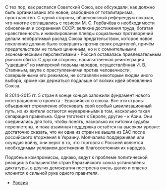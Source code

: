 С тех пор, как распался Советский Союз, все обсуждали, как должно быть организовано это новое, свободное от тоталитаризма, пространство. С одной стороны, общесоюзный референдум показал, что многие соглашались с тезисом М. С. Горбачёва о необходимости обновления и сохранения СССР: великие достижения труда, богатая нравственность и нивилирование плеяды социальных противоречий делали необратимый распад Союза предательством, которое новое поколение должно было совершить против своих родителей, причём предательством не только циничным, но и с сомнительными экономическими перспективами - Россия оставалась привлекательным рынком сбыта. С другой стороны, насильственная реинтеграция "ушедших" из имперской тюрьмы народов, осуществлённая И. В. Сталиным, вкупе с преступлениями против человечности, совершёнными его режимом, не оставляли некоторым людям иного выбора, кроме как держаться подальше от всяких идей обновления Союза.

В 2014-2015 гг. 5 стран в конце концов заложили фундамент нового интеграционного проекта - Евразийского союза. Все эти страны объединяет стремление обосновать свой особый цивилизационный путь, но их жители остаются неуверенными в том, насколько такая сепарация правильна. Одни тяготеют к Европе, другие - к Азии. Они соединились для того, чтобы понять, насколько их ниточки судьбы переплетены, и пока взаимная поддержка остаётся на высоком уровне: достаточно сказать, что ни одна из стран не вышла из ЕАС после российского вторжения в Украину. Молчаливо поддерживая или осуждая войну, они верят в то, что торговля с Россией является необходимым условием достижения благосостояния их народов.

Подобные компромиссы, однако, ведут к проблеме политической реакции: в большинстве стран Евразийского союза установлены диктатуры, в других демократия построена очень шатко и опасно клонится к сильной руке одного правителя. 
* [Россия](https://lalawland.github.io/eurasia/russia)
